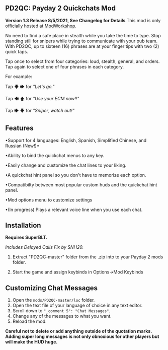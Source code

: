 PD2QC: Payday 2 Quickchats Mod
------------------------------

**Version 1.3 Release 8/5/2021, See Changelog for Details**
This mod is only officially hosted at [ModWorkshop](https://modworkshop.net/mod/30917).

No need to find a safe place in stealth while you take the time to type.
Stop standing still for snipers while trying to communicate with your pub team. 
With PD2QC, up to sixteen (16) phrases are at your finger tips with two (2) quick taps. 

Tap once to select from four categories: loud, stealth, general, and orders.
Tap again to select one of four phrases in each category. 

For example: 

Tap 🡇 🡆 for *"Let's go."*

Tap 🡄 🡅 for *"Use your ECM now!!"*

Tap 🡆 🡇 for *"Sniper, watch out!"*

Features
--------
•Support for 4 languages: English, Spanish,  Simplified Chinese, and Russian (New!)*

•Ability to bind the quickchat menus to any key.

•Easily change and customize the chat lines to your liking.

•A quickchat hint panel so you don't have to memorize each option.

•Compatibilty between most popular custom huds and the quickchat hint panel.  

•Mod options menu to customize settings

•(In progress) Plays a relevant voice line when you use each chat.

Installation
-------------
**Requires SuperBLT.**

*Includes Delayed Calls Fix by SNH20.*

1. Extract "PD2QC-master" folder from the .zip into to your Payday 2 mods folder. 

2. Start the game and assign keybinds in Options->Mod Keybinds

Customizing Chat Messages
-------------------------
1.  Open the `mods/PD2QC-master/loc` folder.
2.  Open the text file of your language of choice in any text editor.
3.  Scroll down to `"_comment 5": "Chat Messages"`.
4.  Change any of the messages to what you want.
5.  Reload the mod.

**Careful not to delete or add anything outside of the quotation marks. 
Adding super long messages is not only obnoxious for other players but will make the HUD huge.**

